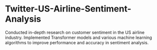 # Twitter-US-Airline-Sentiment-Analysis
Conducted in-depth research on customer sentiment in the US airline industry. Implemented Transformer models and various machine learning algorithms to improve performance and accuracy in sentiment analysis.
